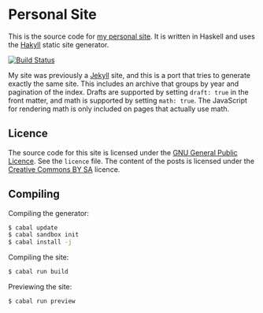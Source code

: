 Personal Site
=============

This is the source code for [my personal site][ruudva].
It is written in Haskell and uses the [Hakyll][hakyll] static site generator.

[![Build Status][ci-img]][ci]

My site was previously a [Jekyll][jekyll] site, and this is a port that tries
to generate exactly the same site. This includes an archive that groups by
year and pagination of the index. Drafts are supported by setting `draft: true`
in the front matter, and math is supported by setting `math: true`. The
JavaScript for rendering math is only included on pages that actually use math.

[ruudva]: https://ruudvanasseldonk.com
[hakyll]: http://jaspervdj.be/hakyll/
[ci-img]: https://travis-ci.org/ruud-v-a/ruudvanasseldonk.com.svg
[ci]:     https://travis-ci.org/ruud-v-a/ruudvanasseldonk.com
[jekyll]: http://jekyllrb.com/

Licence
-------
The source code for this site is licensed under the [GNU General Public Licence][gpl].
See the `licence` file.
The content of the posts is licensed under the [Creative Commons BY SA][cc] licence.

[gpl]: https://gnu.org/licenses/gpl.html
[cc]:  https://creativecommons.org/licenses/by-sa/3.0/

Compiling
---------
Compiling the generator:

```bash
$ cabal update
$ cabal sandbox init
$ cabal install -j
```

Compiling the site:

```bash
$ cabal run build
```

Previewing the site:

```bash
$ cabal run preview
```
